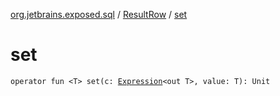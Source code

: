 [org.jetbrains.exposed.sql](../index.md) / [ResultRow](index.md) / [set](.)

# set

`operator fun <T> set(c: `[`Expression`](../-expression/index.md)`<out T>, value: T): Unit`